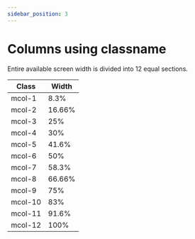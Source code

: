 ```yaml
---
sidebar_position: 3
---
```


# Columns using classname

Entire available screen width is divided into 12 equal sections.

| Class | Width      |
|------|-------------|
| mcol-1 | 8.3%      |
| mcol-2 | 16.66%    |
| mcol-3 | 25%       |
| mcol-4 | 30%       |
| mcol-5 | 41.6%     |
| mcol-6 | 50%       |
| mcol-7 | 58.3%     |
| mcol-8 | 66.66%    |
| mcol-9 | 75%       |
| mcol-10 | 83%      |
| mcol-11 | 91.6%    |
| mcol-12 | 100%     |


